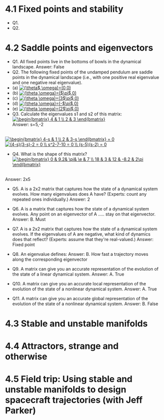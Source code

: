 # 4.1 Fixed points and stability
* Q1.
* Q2.

# 4.2 Saddle points and eigenvectors
* Q1. All fixed points live in the bottoms of bowls in the dynamical landscape.
Answer: False
* Q2. The following fixed points of the undamped pendulum are saddle points in the dynamical landscape (i.e., with one positive real eigenvalue and one negative real eigenvalue).
* (a) <a href="https://www.codecogs.com/eqnedit.php?latex=(\theta$,\omega)=(0,0)" target="_blank"><img src="https://latex.codecogs.com/gif.latex?(\theta$,\omega)=(0,0)" title="(\theta$,\omega)=(0,0)" /></a>
* (b) <a href="https://www.codecogs.com/eqnedit.php?latex=(\theta,\omega)=($\pi$,0)" target="_blank"><img src="https://latex.codecogs.com/gif.latex?(\theta,\omega)=($\pi$,0)" title="(\theta,\omega)=($\pi$,0)" /></a>
* (c) <a href="https://www.codecogs.com/eqnedit.php?latex=(\theta,\omega)=(3$\pi$,0)" target="_blank"><img src="https://latex.codecogs.com/gif.latex?(\theta,\omega)=(3$\pi$,0)" title="(\theta,\omega)=(3$\pi$,0)" /></a>
* (d) <a href="https://www.codecogs.com/eqnedit.php?latex=(\theta,\omega)=(-$\pi$,0)" target="_blank"><img src="https://latex.codecogs.com/gif.latex?(\theta,\omega)=(-$\pi$,0)" title="(\theta,\omega)=(-$\pi$,0)" /></a>
* (e) <a href="https://www.codecogs.com/eqnedit.php?latex=(\theta,\omega)=(2$\pi$,0)" target="_blank"><img src="https://latex.codecogs.com/gif.latex?(\theta,\omega)=(2$\pi$,0)" title="(\theta,\omega)=(2$\pi$,0)" /></a>
* Q3. Calculate the eigenvalues s1 and s2 of this matrix:<br />
<a href="https://www.codecogs.com/eqnedit.php?latex=\begin{bmatrix}&space;4&space;&&space;1&space;\\&space;2&space;&&space;3&space;\end{bmatrix}" target="_blank"><img src="https://latex.codecogs.com/gif.latex?\begin{bmatrix}&space;4&space;&&space;1&space;\\&space;2&space;&&space;3&space;\end{bmatrix}" title="\begin{bmatrix} 4 & 1 \\ 2 & 3 \end{bmatrix}" /></a> <br />
Answer: s=5,-2
<br />
<a href="https://www.codecogs.com/eqnedit.php?latex=\begin{bmatrix}&space;4-s&space;&&space;1&space;\\&space;2&space;&&space;3-s&space;\end{bmatrix}&space;=&space;0" target="_blank"><img src="https://latex.codecogs.com/gif.latex?\begin{bmatrix}&space;4-s&space;&&space;1&space;\\&space;2&space;&&space;3-s&space;\end{bmatrix}&space;=&space;0" title="\begin{bmatrix} 4-s & 1 \\ 2 & 3-s \end{bmatrix} = 0" /></a>
<br />
<a href="https://www.codecogs.com/eqnedit.php?latex=(4-s)(3-s)-2&space;=&space;0&space;\\&space;s^2-7-10&space;=&space;0&space;\\&space;(s-5)(s-2)&space;=&space;0" target="_blank"><img src="https://latex.codecogs.com/gif.latex?(4-s)(3-s)-2&space;=&space;0&space;\\&space;s^2-7-10&space;=&space;0&space;\\&space;(s-5)(s-2)&space;=&space;0" title="(4-s)(3-s)-2 = 0 \\ s^2-7-10 = 0 \\ (s-5)(s-2) = 0" /></a>

* Q4. What is the shape of this matrix?
<a href="https://www.codecogs.com/eqnedit.php?latex=\begin{bmatrix}&space;0&space;&&space;9.2&&space;\pi&&space;\e&space;&&space;7&space;\\&space;18&space;&&space;3&space;&&space;12&space;&&space;-8.2&space;&&space;2\pi&space;\end{bmatrix}" target="_blank"><img src="https://latex.codecogs.com/gif.latex?\begin{bmatrix}&space;0&space;&&space;9.2&&space;\pi&&space;\e&space;&&space;7&space;\\&space;18&space;&&space;3&space;&&space;12&space;&&space;-8.2&space;&&space;2\pi&space;\end{bmatrix}" title="\begin{bmatrix} 0 & 9.2& \pi& \e & 7 \\ 18 & 3 & 12 & -8.2 & 2\pi \end{bmatrix}" /></a>
<br />
Answer: 2x5

* Q5. A is a 2x2 matrix that captures how the state of a dynamical system evolves.  How many eigenvalues does A have?  (Experts: count any repeated ones individually.) 
Answer: 2

* Q6. A is a matrix that captures how the state of a dynamical system evolves.  Any point on an eigenvector of A ..... stay on that eigenvector.
Answer: B. Must

* Q7. A is a 2x2 matrix that captures how the state of a dynamical system evolves.  If the eigenvalues of A are negative, what kind of dynamics does that reflect?  (Experts: assume that they're real-valued.)
Answer: Fixed point

* Q8. An eigenvalue defines:
Answer: B. How fast a trajectory moves along the corresponding eigenvector

* Q9. A matrix can give you an accurate representation of the evolution of the state of a linear dynamical system.
Answer: A. True

* Q10. A matrix can give you an accurate local representation of the evolution of the state of a nonlinear dynamical system.
Answer: A. True

* Q11. A matrix can give you an accurate global representation of the evolution of the state of a nonlinear dynamical system.
Answer: B. False

# 4.3 Stable and unstable manifolds

# 4.4 Attractors, strange and otherwise

# 4.5 Field trip: Using stable and unstable manifolds to design spacecraft trajectories (with Jeff Parker) 
